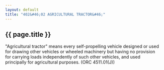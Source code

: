 ```yaml
---
layout: default 
title: "402&#46;02 AGRICULTURAL TRACTOR&#46;"
---
```


{{ page.title }}
----------------

"Agricultural tractor" means every self-propelling vehicle designed or
used for drawing other vehicles or wheeled machinery but having no
provision for carrying loads independently of such other vehicles, and
used principally for agricultural purposes. (ORC 4511.01(J))
